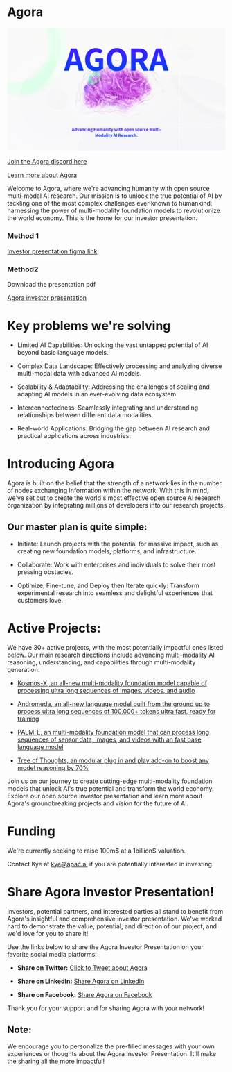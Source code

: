 # Agora

![Agora open source](agora_opensource.png)

[Join the Agora discord here](https://discord.gg/qUtxnK2NMf)

[Learn more about Agora](https://apac.ai/Agora)

Welcome to Agora, where we're advancing humanity with open source multi-modal AI research. Our mission is to unlock the true potential of AI by tackling one of the most complex challenges ever known to humankind: harnessing the power of multi-modality foundation models to revolutionize the world economy. This is the home for our investor presentation.


### Method 1
[Investor presentation figma link](https://www.figma.com/file/sVY4AE67SyjfHCPk1EACO9/Agora-deck?type=design&node-id=149%3A3&t=cNDEDDiu4oGMZm49-1)


### Method2
Download the presentation pdf

[Agora investor presentation](agora-deck-compressed.pdf)


# Key problems we're solving

* Limited AI Capabilities: Unlocking the vast untapped potential of AI beyond basic language models.

* Complex Data Landscape: Effectively processing and analyzing diverse multi-modal data with advanced AI models.

* Scalability & Adaptability: Addressing the challenges of scaling and adapting AI models in an ever-evolving data ecosystem.

* Interconnectedness: Seamlessly integrating and understanding relationships between different data modalities.

* Real-world Applications: Bridging the gap between AI research and practical applications across industries.

# Introducing Agora

Agora is built on the belief that the strength of a network lies in the number of nodes exchanging information within the network. With this in mind, we've set out to create the world's most effective open source AI research organization by integrating millions of developers into our research projects.


## Our master plan is quite simple:

* Initiate: Launch projects with the potential for massive impact, such as creating new foundation models, platforms, and infrastructure.

* Collaborate: Work with enterprises and individuals to solve their most pressing obstacles.

* Optimize, Fine-tune, and Deploy then Iterate quickly: Transform experimental research into seamless and delightful experiences that customers love.


# Active Projects:

We have 30+ active projects, with the most potentially impactful ones listed below. Our main research directions include advancing multi-modality AI reasoning, understanding, and capabilities through multi-modality generation.

* [Kosmos-X, an all-new multi-modality foundation model capable of processing ultra long sequences of images, videos, and audio](https://github.com/kyegomez/Kosmos-X)

* [Andromeda, an all-new language model built from the ground up to process ultra long sequences of 100,000+ tokens ultra fast, ready for training](https://github.com/kyegomez/Andromeda)

* [PALM-E, an multi-modality foundation model that can process long sequences of sensor data, images, and videos with an fast base language model](https://github.com/kyegomez/PALM-E)

* [Tree of Thoughts, an modular plug in and play add-on to boost any model reasoning by 70%](https://github.com/kyegomez/tree-of-thoughts)

Join us on our journey to create cutting-edge multi-modality foundation models that unlock AI's true potential and transform the world economy. Explore our open source investor presentation and learn more about Agora's groundbreaking projects and vision for the future of AI.

# Funding

We're currently seeking to raise 100m$ at a 1billion$ valuation.

Contact Kye at kye@apac.ai if you are potentially interested in investing.



# Share Agora Investor Presentation!

Investors, potential partners, and interested parties all stand to benefit from Agora's insightful and comprehensive investor presentation. We've worked hard to demonstrate the value, potential, and direction of our project, and we'd love for you to share it!

Use the links below to share the Agora Investor Presentation on your favorite social media platforms:

- **Share on Twitter:** [Click to Tweet about Agora](https://twitter.com/intent/tweet?text=Check%20out%20Agora%27s%20Investor%20Presentation%20on%20GitHub.%20Discover%20the%20value%2C%20potential%2C%20and%20direction%20of%20their%20project.%20%0D%0A%0D%0Ahttps%3A%2F%2Fgithub.com%2Fkyegomez%2FAgora&hashtags=InvestorPresentation,OpenSource)

- **Share on LinkedIn:** [Share Agora on LinkedIn](https://www.linkedin.com/sharing/share-offsite/?url=https%3A%2F%2Fgithub.com%2Fkyegomez%2FAgora)

- **Share on Facebook:** [Share Agora on Facebook](https://www.facebook.com/sharer/sharer.php?u=https%3A%2F%2Fgithub.com%2Fkyegomez%2FAgora)

Thank you for your support and for sharing Agora with your network!

## Note:
We encourage you to personalize the pre-filled messages with your own experiences or thoughts about the Agora Investor Presentation. It'll make the sharing all the more impactful!
